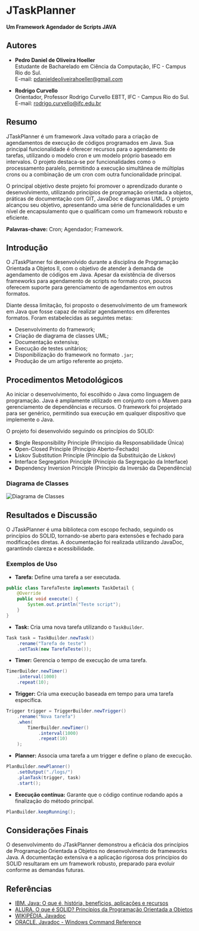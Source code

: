 
# JTaskPlanner

**Um Framework Agendador de Scripts JAVA**

## Autores

- **Pedro Daniel de Oliveira Hoeller**  
  Estudante de Bacharelado em Ciência da Computação, IFC - Campus Rio do Sul.  
  E-mail: pdanieldeoliveirahoeller@gmail.com

- **Rodrigo Curvello**  
  Orientador, Professor Rodrigo Curvello EBTT, IFC - Campus Rio do Sul.  
  E-mail: rodrigo.curvello@ifc.edu.br

## Resumo

JTaskPlanner é um framework Java voltado para a criação de agendamentos de execução de códigos programados em Java. Sua principal funcionalidade é oferecer recursos para o agendamento de tarefas, utilizando o modelo cron e um modelo próprio baseado em intervalos. O projeto destaca-se por funcionalidades como o processamento paralelo, permitindo a execução simultânea de múltiplas crons ou a combinação de um cron com outra funcionalidade principal.

O principal objetivo deste projeto foi promover o aprendizado durante o desenvolvimento, utilizando princípios de programação orientada a objetos, práticas de documentação com GIT, JavaDoc e diagramas UML. O projeto alcançou seu objetivo, apresentando uma série de funcionalidades e um nível de encapsulamento que o qualificam como um framework robusto e eficiente.

**Palavras-chave:** Cron; Agendador; Framework.

## Introdução

O JTaskPlanner foi desenvolvido durante a disciplina de Programação Orientada a Objetos II, com o objetivo de atender à demanda de agendamento de códigos em Java. Apesar da existência de diversos frameworks para agendamento de scripts no formato cron, poucos oferecem suporte para gerenciamento de agendamentos em outros formatos.

Diante dessa limitação, foi proposto o desenvolvimento de um framework em Java que fosse capaz de realizar agendamentos em diferentes formatos. Foram estabelecidas as seguintes metas:

- Desenvolvimento do framework;
- Criação de diagrama de classes UML;
- Documentação extensiva;
- Execução de testes unitários;
- Disponibilização do framework no formato `.jar`;
- Produção de um artigo referente ao projeto.

## Procedimentos Metodológicos

Ao iniciar o desenvolvimento, foi escolhido o Java como linguagem de programação. Java é amplamente utilizado em conjunto com o Maven para gerenciamento de dependências e recursos. O framework foi projetado para ser genérico, permitindo sua execução em qualquer dispositivo que implemente o Java.

O projeto foi desenvolvido seguindo os princípios do SOLID:

- **S**ingle Responsibility Principle (Princípio da Responsabilidade Única)
- **O**pen-Closed Principle (Princípio Aberto-Fechado)
- **L**iskov Substitution Principle (Princípio da Substituição de Liskov)
- **I**nterface Segregation Principle (Princípio da Segregação da Interface)
- **D**ependency Inversion Principle (Princípio da Inversão da Dependência)

### Diagrama de Classes

![Diagrama de Classes]([link_para_imagem](https://www.plantuml.com/plantuml/dsvg/hLLDRzim3BtxL-ZeOCrXzouerZN0W6ujkc8xgpAJ295bGwAI5aF_-qpBTJcLpIxB8RRv-F4eFaaN4NN0rBggrsQljw1CwBpwNQdXPvoEKLqEXgl7Fa2CTeRejrG_C5Y_LQtr2U6jVTUbyDRQwAURpRVEuqx8L9fPo2-0_GnzA6ZLaoVCbWNpVUWw1zghLgFPGQmljGFVw30aHbYmUeNZse9hNb9lwEDCMO_ge5rYSIKPPJf_W81rTdckdgjvUNkdlOV0LrZT3hRFoRg6x8nDH8tMg6iRyVmsnwt6196LdfmcN7auJgzKlVGwTBPHUu3-Bda_D5Kl5Ev2TupggqS88VK8pTMZWHw7FYRszC_PvlII4Bg4VK9c7wbdSALSjuqCkmzskuMWC3yvekDUeOvyt5E5BU3DM8HtDrEACye98NUTgbAYwPLdoWiKNx6297SbbfI6dd8E0kPU9BuqIt8eovofas4cl0hUPEL94JCLrAH5BjUkxHsWVd2mJfW2dFyS75TAnoTlriaRchv4VPapmYEOXC0wP-0nM8JhOTRttTewa3O19PtqOqbt6srWRE0BeBQEe9ahBpZdOdAaC4cBNhV0h2mxLM_6Lr5VtuT0QPuPODcv3qjFafY_wj991V3_oCErmpc_qtnvSh3jJZ2T2FGKvs1R2kG9oSANamOq-WcdP80UD1Q-Wv6IHFL9BJyoh3mYXq_UDzNDOZXeLrEY26PHUambwtU15xQHUv2HfcB5mMPWZfJk3HllMDqYUeB-NXIX_DsqC48I1l8bBBiKT_wxzrpPRZ41eaGMYKu6X8b94YHYfpH8E8bmV15LI8TUgKDkApUsBCRa1ybjj8iCpTMppeLBGDwBfLTnVZBak0DVinAB_tUWCEabUKPaPys_5KkMl7p1POHpvwFbGpWvtEoHnvjV-O1VqELobIbL-GRBbemMDhhqwO--sA5QZU5aB5HSNO1lKkl-0000))

## Resultados e Discussão

O JTaskPlanner é uma biblioteca com escopo fechado, seguindo os princípios do SOLID, tornando-se aberto para extensões e fechado para modificações diretas. A documentação foi realizada utilizando JavaDoc, garantindo clareza e acessibilidade.

### Exemplos de Uso

- **Tarefa:** Define uma tarefa a ser executada.

```java
public class TarefaTeste implements TaskDetail {
    @Override
    public void execute() {
        System.out.println("Teste script");
    }
}
```

- **Task:** Cria uma nova tarefa utilizando o `TaskBuilder`.

```java
Task task = TaskBuilder.newTask()
    .rename("Tarefa de teste")
    .setTask(new TarefaTeste());
```

- **Timer:** Gerencia o tempo de execução de uma tarefa.

```java
TimerBuilder.newTimer()
    .interval(1000)
    .repeat(10);
```

- **Trigger:** Cria uma execução baseada em tempo para uma tarefa específica.

```java
Trigger trigger = TriggerBuilder.newTrigger()
    .rename("Nova tarefa")
    .when(
        TimerBuilder.newTimer()
            .interval(1000)
            .repeat(10)
    );
```

- **Planner:** Associa uma tarefa a um trigger e define o plano de execução.

```java
PlanBuilder.newPlanner()
    .setOutput("./logs/")
    .planTask(trigger, task)
    .start();
```

- **Execução contínua:** Garante que o código continue rodando após a finalização do método principal.

```java
PlanBuilder.keepRunning();
```

## Considerações Finais

O desenvolvimento do JTaskPlanner demonstrou a eficácia dos princípios de Programação Orientada a Objetos no desenvolvimento de frameworks Java. A documentação extensiva e a aplicação rigorosa dos princípios do SOLID resultaram em um framework robusto, preparado para evoluir conforme as demandas futuras.

## Referências

- [IBM. Java: O que é, história, benefícios, aplicações e recursos](https://www.ibm.com/br-pt/topics/java)
- [ALURA. O que é SOLID? Princípios da Programação Orientada a Objetos](https://www.alura.com.br/artigos/solid)
- [WIKIPÉDIA. Javadoc](https://pt.wikipedia.org/wiki/Javadoc)
- [ORACLE. Javadoc - Windows Command Reference](https://docs.oracle.com/javase/8/docs/technotes/tools/windows/javadoc.html)
